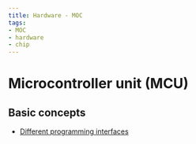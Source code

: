 ```yaml
---
title: Hardware - MOC
tags:
- MOC
- hardware
- chip
---
```


# Microcontroller unit (MCU)

## Basic concepts

* [Different programming interfaces](Hardware/Different%20programming%20interfaces.md)
